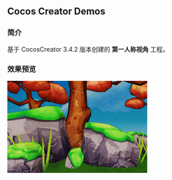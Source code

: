 ## Cocos Creator Demos

### 简介
基于 CocosCreator 3.4.2 版本创建的 **第一人称视角** 工程。

### 效果预览
![image](../../gif/202201/2022012085.gif)